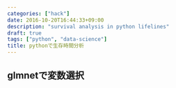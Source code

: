 ```yaml
---
categories: ["hack"]
date: 2016-10-20T16:44:33+09:00
description: "survival analysis in python lifelines"
draft: true
tags: ["python", "data-science"]
title: pythonで生存時間分析
---
```


## glmnetで変数選択


